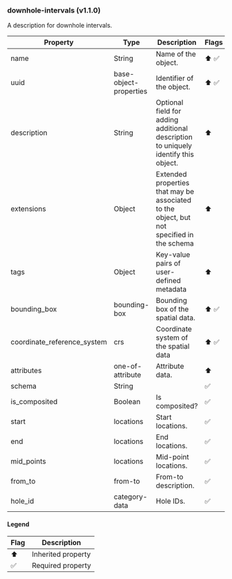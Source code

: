 ### downhole-intervals (v1.1.0)
A description for downhole intervals.

| Property | Type | Description | Flags |
|---|---|---|---|
| name | String | Name of the object. | ⬆️ ✅ |
| uuid | base-object-properties | Identifier of the object. | ⬆️ ✅ |
| description | String | Optional field for adding additional description to uniquely identify this object. | ⬆️ |
| extensions | Object | Extended properties that may be associated to the object, but not specified in the schema | ⬆️ |
| tags | Object | Key-value pairs of user-defined metadata | ⬆️ |
| bounding_box | bounding-box | Bounding box of the spatial data. | ⬆️ ✅ |
| coordinate_reference_system | crs | Coordinate system of the spatial data | ⬆️ ✅ |
| attributes | one-of-attribute | Attribute data. | ⬆️ |
| schema | String |  | ✅ |
| is_composited | Boolean | Is composited? | ✅ |
| start | locations | Start locations. | ✅ |
| end | locations | End locations. | ✅ |
| mid_points | locations | Mid-point locations. | ✅ |
| from_to | from-to | From-to description. | ✅ |
| hole_id | category-data | Hole IDs. | ✅ |


#### Legend

| Flag | Description |
| --- | --- |
| ⬆️ | Inherited property |
| ✅ | Required property |

